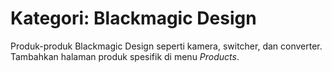 # Kategori: Blackmagic Design

Produk-produk Blackmagic Design seperti kamera, switcher, dan converter. Tambahkan halaman produk spesifik di menu *Products*.

